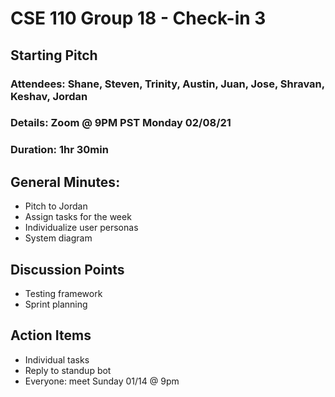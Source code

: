 # CSE 110 Group 18 - Check-in 3

## Starting Pitch
### Attendees: Shane, Steven, Trinity, Austin, Juan, Jose, Shravan, Keshav, Jordan
### Details: Zoom @ 9PM PST Monday 02/08/21
### Duration: 1hr 30min

## General Minutes:
* Pitch to Jordan
* Assign tasks for the week
* Individualize user personas
* System diagram

## Discussion Points
* Testing framework
* Sprint planning

## Action Items
* Individual tasks
* Reply to standup bot
* Everyone: meet Sunday 01/14 @ 9pm
